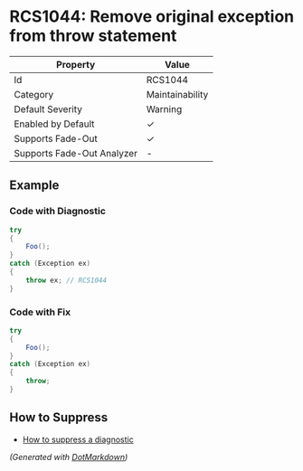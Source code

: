 # RCS1044: Remove original exception from throw statement

| Property                    | Value           |
| --------------------------- | --------------- |
| Id                          | RCS1044         |
| Category                    | Maintainability |
| Default Severity            | Warning         |
| Enabled by Default          | &#x2713;        |
| Supports Fade\-Out          | &#x2713;        |
| Supports Fade\-Out Analyzer | \-              |

## Example

### Code with Diagnostic

```csharp
try
{
    Foo();
}
catch (Exception ex)
{
    throw ex; // RCS1044
}
```

### Code with Fix

```csharp
try
{
    Foo();
}
catch (Exception ex)
{
    throw;
}
```

## How to Suppress

* [How to suppress a diagnostic](../HowToConfigureAnalyzers.md#how-to-suppress-a-diagnostic)

*\(Generated with [DotMarkdown](http://github.com/JosefPihrt/DotMarkdown)\)*